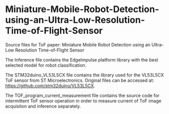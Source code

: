 # Miniature-Mobile-Robot-Detection-using-an-Ultra-Low-Resolution-Time-of-Flight-Sensor

Source files for ToF paper: Miniature Mobile Robot Detection using an Ultra-Low Resolution Time-of-Flight Sensor

The Inference file contains the EdgeImpulse platform library with the best selected model for robot classification.

The STM32duino_VL53L5CX file contains the library used for the VL53L5CX ToF sensor from ST Microelectronics. Original files can be accessed at: https://github.com/stm32duino/VL53L5CX.

The TOF_program_current_measurement file contains the source code for intermittent ToF sensor operation in order to measure current of ToF image acquisiton and inference separately.
